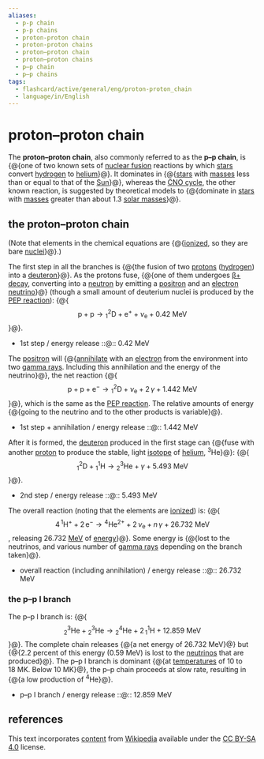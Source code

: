 ```yaml
---
aliases:
  - p-p chain
  - p-p chains
  - proton-proton chain
  - proton-proton chains
  - proton–proton chain
  - proton–proton chains
  - p–p chain
  - p–p chains
tags:
  - flashcard/active/general/eng/proton-proton_chain
  - language/in/English
---
```


# proton–proton chain

The __proton–proton chain__, also commonly referred to as the __p–p chain__, is {@{one of two known sets of [nuclear fusion](nuclear%20fusion.md) reactions by which [stars](star.md) convert [hydrogen](hydrogen.md) to [helium](helium.md)}@}. It dominates in {@{[stars](star.md) with [masses](mass.md) less than or equal to that of the [Sun](Sun.md)}@}, whereas the [CNO cycle](CNO%20cycle.md), the other known reaction, is suggested by theoretical models to {@{dominate in [stars](star.md) with [masses](mass.md) greater than about 1.3 [solar masses](solar%20mass.md)}@}. <!--SR:!2025-08-19,304,330!2025-11-26,364,310!2025-12-04,369,310-->

## the proton–proton chain

(Note that elements in the chemical equations are {@{[ionized](ionization.md), so they are bare [nuclei](atomic%20nucleus.md)}@}.) <!--SR:!2025-08-29,308,333-->

The first step in all the branches is {@{the fusion of two [protons](proton.md) ([hydrogen](hydrogen.md)) into a [deuteron](deuteron.md)}@}. As the protons fuse, {@{one of them undergoes [β+ decay](positron%20emission.md), converting into a [neutron](neutron.md) by emitting a [positron](positron.md) and an [electron neutrino](electron%20neutrino.md)}@} (though a small amount of deuterium nuclei is produced by the [PEP reaction](#the%20PEP%20reaction)): {@{$$\mathrm{p} + \mathrm{p} \to {}_1^2 \mathrm{D} + \mathrm{e}^+ + \nu_{\mathrm{e} } + 0.42\text{ MeV}$$}@}. <!--SR:!2025-01-22,117,295!2025-01-29,123,295!2025-08-29,255,275-->

- 1st step / energy release ::@:: 0.42 MeV <!--SR:!2025-01-18,118,290!2025-10-04,299,290-->

The [positron](positron.md) will {@{[annihilate](annihilation.md) with an [electron](electron.md) from the environment into two [gamma rays](gamma%20ray.md). Including this annihilation and the energy of the neutrino}@}, the net reaction {@{$$\mathrm{p} + \mathrm{p} + \mathrm{e}^- \to {}_1^2 \mathrm{D} + \nu_{\mathrm{e} } + 2\, \gamma + 1.442\text{ MeV }$$}@}, which is the same as the [PEP reaction](#the%20PEP%20reaction). The relative amounts of energy {@{going to the neutrino and to the other products is variable}@}. <!--SR:!2025-12-06,354,290!2025-01-30,114,250!2025-03-07,148,270-->

- 1st step + annihilation / energy release ::@:: 1.442 MeV <!--SR:!2025-09-11,261,275!2025-04-07,174,315-->

After it is formed, the [deuteron](deuteron.md) produced in the first stage can {@{fuse with another [proton](proton.md) to produce the stable, light [isotope](isotope.md) of [helium](helium.md), <sup>3</sup>He}@}: {@{$${}_1^2 \mathrm{D} + {}_1^1 \mathrm{H} \to {}_2^3 \mathrm{He} + \gamma + 5.493\text{ MeV}$$}@}. <!--SR:!2025-01-16,114,295!2025-01-24,106,255-->

- 2nd step / energy release ::@:: 5.493 MeV <!--SR:!2025-01-22,28,130!2025-02-08,32,210-->

The overall reaction (noting that the elements are [ionized](ionization.md)) is: {@{$$4\, {}^1\mathrm{H}^+ + 2\,\mathrm{e}^- \to {}^4\mathrm{He}^{2+} + 2\,\nu_{\mathrm{e} } + n\, \gamma + 26.732\text{ MeV}$$, releasing 26.732&nbsp;[MeV](electronvolt.md) of [energy](energy.md)}@}. Some energy is {@{lost to the neutrinos, and various number of [gamma rays](gamma%20ray.md) depending on the branch taken}@}. <!--SR:!2025-05-10,185,270!2025-01-17,129,290-->

- overall reaction (including annihilation) / energy release ::@:: 26.732 MeV <!--SR:!2025-01-28,123,295!2025-06-09,224,315-->

### the p–p I branch

The p–p I branch is: {@{$${}_2^3\mathrm{He} + {}_2^3\mathrm{He} \to {}_2^4\mathrm{He} + 2\, {}_1^1\mathrm{H} + 12.859\text{ MeV}$$}@}. The complete chain releases {@{a net energy of 26.732 MeV}@} but {@{2.2 percent of this energy (0.59&nbsp;MeV) is lost to the [neutrinos](neutrino.md) that are produced}@}. The p–p I branch is dominant {@{at [temperatures](temperature.md) of 10 to 18&nbsp;MK. Below 10&nbsp;MK}@}, the p–p chain proceeds at slow rate, resulting in {@{a low production of <sup>4</sup>He}@}. <!--SR:!2025-01-21,67,210!2025-06-17,182,230!2025-02-21,134,250!2025-03-05,57,270!2025-11-12,339,290-->

- p–p I branch / energy release ::@:: 12.859 MeV <!--SR:!2025-02-05,53,155!2025-02-12,89,295-->

## references

This text incorporates [content](https://en.wikipedia.org/wiki/proton–proton_chain) from [Wikipedia](Wikipedia.md) available under the [CC BY-SA 4.0](https://creativecommons.org/licenses/by-sa/4.0/) license.
